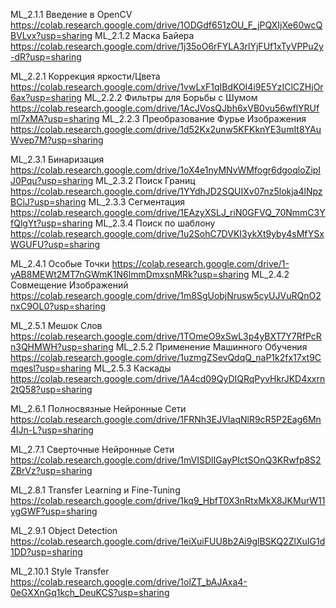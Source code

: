 ML_2.1.1 Введение в OpenCV
https://colab.research.google.com/drive/1ODGdf651zOU_F_jPQXIjXe60wcQBVLvx?usp=sharing
ML_2.1.2 Маска Байера
https://colab.research.google.com/drive/1j35oO6rFYLA3rlYjFUf1xTyVPPu2y-dR?usp=sharing

ML_2.2.1 Коррекция яркости/Цвета
https://colab.research.google.com/drive/1vwLxF1qIBdKOI4i9E5YzIClCZHjOr6ax?usp=sharing
ML_2.2.2 Фильтры для Борьбы с Шумом
https://colab.research.google.com/drive/1AcJVosQJbh6xVB0vu56wflYRUfml7xMA?usp=sharing
ML_2.2.3 Преобразование Фурье Изображения
https://colab.research.google.com/drive/1d52Kx2unw5KFKknYE3umIt8YAuWvep7M?usp=sharing

ML_2.3.1 Бинаризация
https://colab.research.google.com/drive/1oX4e1nyMNvWMfogr6dgoqloZipIJ0Pqu?usp=sharing
ML_2.3.2 Поиск Границ
https://colab.research.google.com/drive/1YYdhJD2SQUIXv07nz5lokja4lNpzBCiJ?usp=sharing
ML_2.3.3 Сегментация
https://colab.research.google.com/drive/1EAzyXSLJ_riN0GFVQ_70NmmC3YfQlgYt?usp=sharing
ML_2.3.4 Поиск по шаблону
https://colab.research.google.com/drive/1u2SohC7DVKI3ykXt9yby4sMfYSxWGUFU?usp=sharing

ML_2.4.1 Особые Точки
https://colab.research.google.com/drive/1-yAB8MEWt2MT7nGWmK1N6lmmDmxsnMRk?usp=sharing
ML_2.4.2 Совмещение Изображений
https://colab.research.google.com/drive/1m8SgUobjNrusw5cyUJVuRQnO2nxC9OL0?usp=sharing

ML_2.5.1 Мешок Слов
https://colab.research.google.com/drive/1TOmeO9xSwL3p4yBXT7Y7RfPcRn3QHMWH?usp=sharing
ML_2.5.2 Применение Машинного Обучения
https://colab.research.google.com/drive/1uzmgZSevQdqQ_naP1k2fx17xt9Cmqesl?usp=sharing
ML_2.5.3 Каскады
https://colab.research.google.com/drive/1A4cd09QyDIQRqPyvHkrJKD4xxrn2tQ58?usp=sharing

ML_2.6.1 Полносвязные Нейронные Сети
https://colab.research.google.com/drive/1FRNh3EJVIaqNlR9cR5P2Eag6Mn4lJn-L?usp=sharing

ML_2.7.1 Сверточные Нейронные Сети
https://colab.research.google.com/drive/1mVISDlIGayPIctSOnQ3KRwfp8S2ZBrVz?usp=sharing

ML_2.8.1 Transfer Learning и Fine-Tuning
https://colab.research.google.com/drive/1kq9_HbfT0X3nRtxMkX8JKMurW11ygGWF?usp=sharing

ML_2.9.1 Object Detection
https://colab.research.google.com/drive/1eiXuiFUU8b2Ai9glBSKQ2ZlXuIG1d1DD?usp=sharing

ML_2.10.1 Style Transfer
https://colab.research.google.com/drive/1olZT_bAJAxa4-0eGXXnGq1kch_DeuKCS?usp=sharing

